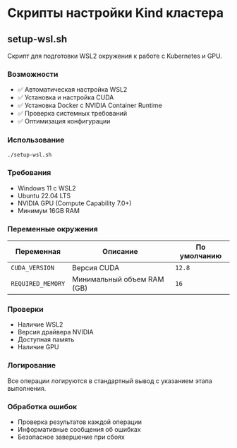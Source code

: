 # Скрипты настройки Kind кластера

## setup-wsl.sh

Скрипт для подготовки WSL2 окружения к работе с Kubernetes и GPU.

### Возможности
- ✅ Автоматическая настройка WSL2
- ✅ Установка и настройка CUDA
- ✅ Установка Docker с NVIDIA Container Runtime
- ✅ Проверка системных требований
- ✅ Оптимизация конфигурации

### Использование
```bash
./setup-wsl.sh
```

### Требования
- Windows 11 с WSL2
- Ubuntu 22.04 LTS
- NVIDIA GPU (Compute Capability 7.0+)
- Минимум 16GB RAM

### Переменные окружения
| Переменная | Описание | По умолчанию |
|------------|----------|--------------|
| `CUDA_VERSION` | Версия CUDA | `12.8` |
| `REQUIRED_MEMORY` | Минимальный объем RAM (GB) | `16` |

### Проверки
- Наличие WSL2
- Версия драйвера NVIDIA
- Доступная память
- Наличие GPU

### Логирование
Все операции логируются в стандартный вывод с указанием этапа выполнения.

### Обработка ошибок
- Проверка результатов каждой операции
- Информативные сообщения об ошибках
- Безопасное завершение при сбоях